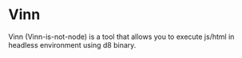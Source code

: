 <!-- Copyright 2016 The Chromium Authors. All rights reserved.
     Use of this source code is governed by a BSD-style license that can be
     found in the LICENSE file.
-->
Vinn
========

Vinn (Vinn-is-not-node) is a tool that allows you to execute js/html in headless
environment using d8 binary.
